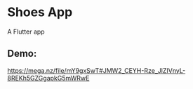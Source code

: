 # Shoes App

A Flutter app

## Demo:
https://mega.nz/file/mY9gxSwT#JMW2_CEYH-Rze_JlZIVnyL-8REKh5GZGgapkG5mWRwE
